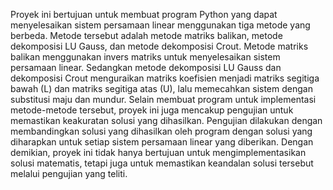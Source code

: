 
Proyek ini bertujuan untuk membuat program Python yang dapat menyelesaikan sistem persamaan linear menggunakan tiga metode yang berbeda. Metode tersebut adalah metode matriks balikan, metode dekomposisi LU Gauss, dan metode dekomposisi Crout. Metode matriks balikan menggunakan invers matriks untuk menyelesaikan sistem persamaan linear. Sedangkan metode dekomposisi LU Gauss dan dekomposisi Crout menguraikan matriks koefisien menjadi matriks segitiga bawah (L) dan matriks segitiga atas (U), lalu memecahkan sistem dengan substitusi maju dan mundur.  Selain membuat program untuk implementasi metode-metode tersebut, proyek ini juga mencakup pengujian untuk memastikan keakuratan solusi yang dihasilkan. Pengujian dilakukan dengan membandingkan solusi yang dihasilkan oleh program dengan solusi yang diharapkan untuk setiap sistem persamaan linear yang diberikan. Dengan demikian, proyek ini tidak hanya bertujuan untuk mengimplementasikan solusi matematis, tetapi juga untuk memastikan keandalan solusi tersebut melalui pengujian yang teliti.
